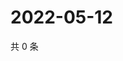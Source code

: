 # 2022-05-12

共 0 条

<!-- BEGIN WEIBO -->
<!-- 最后更新时间 Thu May 12 2022 01:32:35 GMT+0800 (China Standard Time) -->

<!-- END WEIBO -->
